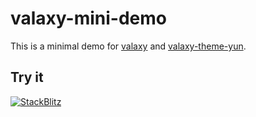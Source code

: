 # valaxy-mini-demo

This is a minimal demo for [valaxy](https://github.com/YunYouJun/valaxy) and [valaxy-theme-yun](https://github.com/YunYouJun/valaxy/tree/main/packages/valaxy-theme-yun).

## Try it

[![StackBlitz](https://developer.stackblitz.com/img/open_in_stackblitz.svg)](https://stackblitz.com/edit/valaxy)
